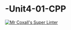 # -Unit4-01-CPP
[![Mr Coxall's Super Linter](https://github.com/ICS3U-Programming-IoanaM/Unit4-01-CPP/workflows/Mr%20Coxall's%20Super%20Linter/badge.svg)](https://github.com/ICS3U-Programming-IoanaM/Unit4-01-CPP/actions/)
